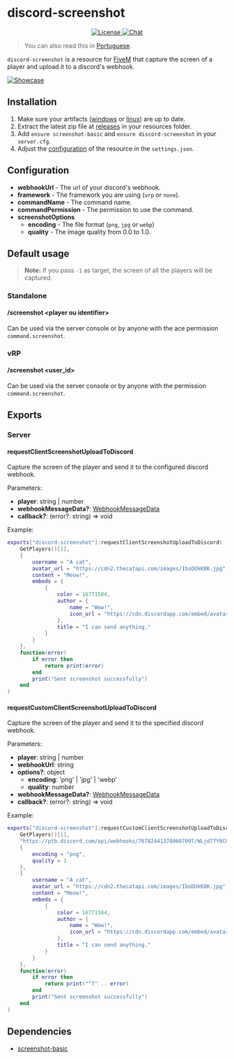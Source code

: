 # discord-screenshot

<p align="center">
  <a href="https://github.com/GHMatti/ghmattimysql/blob/master/license.md">
    <img src="https://img.shields.io/badge/License-MIT-blue.svg" alt="License">
  </a>
  <a href="https://discord.gg/z6Yx9A8VDR">
    <img src="https://discordapp.com/api/guilds/514185816315265068/widget.png" alt="Chat">
  </a>
</p>

> You can also read this in [Portuguese](https://github.com/jaimeadf/discord-screenshot/blob/master/README.pt.md).

`discord-screenshot` is a resource for [FiveM](https://fivem.net) that capture the screen of a player and upload it to a discord's webhook.

[![Showcase](https://yt-embed.herokuapp.com/embed?v=c9h40LoLky8)](https://youtu.be/c9h40LoLky8)

## Installation
1. Make sure your artifacts ([windows](https://runtime.fivem.net/artifacts/fivem/build_server_windows/master) or [linux](https://runtime.fivem.net/artifacts/fivem/build_proot_linux/master)) are up to date.
2. Extract the latest zip file at [releases](https://github.com/jaimeadf/discord-screenshot/releases) in your resources folder.
3. Add `ensure screenshot-basic` and `ensure discord-screenshot` in your `server.cfg`.
4. Adjust the [configuration](#configuration) of the resource in the `settings.json`.

## Configuration

* **webhookUrl** - The url of your discord's webhook.
* **framework** - The framework you are using (`vrp` or `none`).
* **commandName** - The command name.
* **commandPermission** - The permission to use the command.
* **screenshotOptions**
  * **encoding** - The file format (`png`, `jpg` or `webp`)
  * **quality** - The image quality from 0.0 to 1.0.

## Default usage

> **Note:** If you pass `-1` as target, the screen of all the players will be captured.

### Standalone

#### /screenshot &lt;player ou identifier&gt;

Can be used via the server console or by anyone with the ace permission `command.screenshot`.

### vRP

#### /screenshot &lt;user_id&gt;

Can be used via the server console or by anyone with the permission `command.screenshot`.

## Exports

### Server

#### requestClientScreenshotUploadToDiscord

Capture the screen of the player and send it to the configured discord webhook.

Parameters:
* **player**: string | number
* **webhookMessageData?**: [WebhookMessageData](https://birdie0.github.io/discord-webhooks-guide/discord_webhook.html)
* **callback?**: (error?: string) => void

Example:
```lua
exports["discord-screenshot"]:requestClientScreenshotUploadToDiscord(
    GetPlayers()[1],
    {
        username = "A cat",
        avatar_url = "https://cdn2.thecatapi.com/images/IboDUkK8K.jpg",
        content = "Meow!",
        embeds = {
            {
                color = 16771584,
                author = {
                    name = "Wow!",
                    icon_url = "https://cdn.discordapp.com/embed/avatars/0.png"
                },
                title = "I can send anything."
            }
        }
    },
    function(error)
        if error then
            return print(error)
        end
        print("Sent screenshot successfully")
    end
)

```

#### requestCustomClientScreenshotUploadToDiscord

Capture the screen of the player and send it to the specified discord webhook.

Parameters:
* **player**: string | number
* **webhookUrl**: string
* **options?**: object
  * **encoding**: 'png' | 'jpg' | 'webp'
  * **quality**: number
* **webhookMessageData?**: [WebhookMessageData](https://birdie0.github.io/discord-webhooks-guide/discord_webhook.html)
* **callback?**: (error?: string) => void

Example:
```lua
exports["discord-screenshot"]:requestCustomClientScreenshotUploadToDiscord(
    GetPlayers()[1],
    "https://ptb.discord.com/api/webhooks/767824413780607097/WLjd77Y0CUvqXmhLCYzqkiZ-BrTpcGfNiZ7hXcJRgQxrU0YR8sy566MgMHgqRx8IZ9iu",
    {
        encoding = "png",
        quality = 1
    },
    {
        username = "A cat",
        avatar_url = "https://cdn2.thecatapi.com/images/IboDUkK8K.jpg",
        content = "Meow!",
        embeds = {
            {
                color = 16771584,
                author = {
                    name = "Wow!",
                    icon_url = "https://cdn.discordapp.com/embed/avatars/0.png"
                },
                title = "I can send anything."
            }
        }
    },
    function(error)
        if error then
            return print("^7" .. error)
        end
        print("Sent screenshot successfully")
    end
)
```

## Dependencies

* [screenshot-basic](https://github.com/citizenfx/screenshot-basic)

